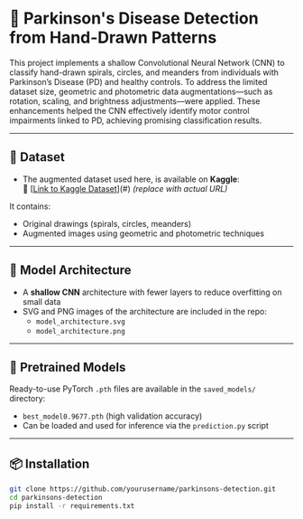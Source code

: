 # 🧠 Parkinson's Disease Detection from Hand-Drawn Patterns

This project implements a shallow Convolutional Neural Network (CNN) to classify hand-drawn spirals, circles, and meanders from individuals with Parkinson’s Disease (PD) and healthy controls. To address the limited dataset size, geometric and photometric data augmentations—such as rotation, scaling, and brightness adjustments—were applied. These enhancements helped the CNN effectively identify motor control impairments linked to PD, achieving promising classification results.

---

## 📁 Dataset

- The augmented dataset used here, is available on **Kaggle**:  
  🔗 [[Link to Kaggle Dataset](https://www.kaggle.com/datasets/sagnikkayalcse52/handpd-augmented-data)](#) *(replace with actual URL)*

It contains:
- Original drawings (spirals, circles, meanders)
- Augmented images using geometric and photometric techniques

---

## 🧐 Model Architecture

- A **shallow CNN** architecture with fewer layers to reduce overfitting on small data
- SVG and PNG images of the architecture are included in the repo:
  - `model_architecture.svg`
  - `model_architecture.png`

---

## 🧪 Pretrained Models

Ready-to-use PyTorch `.pth` files are available in the `saved_models/` directory:
- `best_model0.9677.pth` (high validation accuracy)
- Can be loaded and used for inference via the `prediction.py` script

---

## 📦 Installation

```bash
git clone https://github.com/yourusername/parkinsons-detection.git
cd parkinsons-detection
pip install -r requirements.txt
